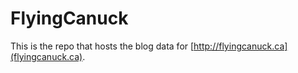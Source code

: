 # FlyingCanuck

This is the repo that hosts the blog data for [http://flyingcanuck.ca](flyingcanuck.ca). 